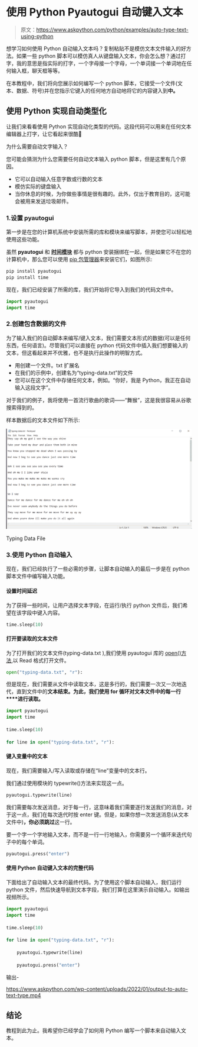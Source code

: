 # 使用 Python Pyautogui 自动键入文本

> 原文：<https://www.askpython.com/python/examples/auto-type-text-using-python>

想学习如何使用 Python 自动输入文本吗？复制粘贴不是模仿文本文件输入的好方法。如果一些 python 脚本可以模仿真人从键盘输入文本，你会怎么想？通过打字，我的意思是指实际的打字，一个字母接一个字母，一个单词接一个单词地在任何输入框，聊天框等等。

在本教程中，我们将向您展示如何编写一个 python 脚本，它接受一个文件(文本、数据、符号)并在您指示它键入的任何地方自动地将它的内容键入到**中。**

## 使用 Python 实现自动类型化

让我们来看看使用 Python 实现自动化类型的代码。这段代码可以用来在任何文本编辑器上打字，让它看起来很酷🙂

为什么需要自动文字输入？

您可能会猜测为什么您需要任何自动文本输入 python 脚本，但是这里有几个原因。

*   它可以自动输入任意字数或行数的文本
*   模仿实际的键盘输入
*   当你休息的时候，为你做些事情是很有趣的。此外，仅出于教育目的，这可能会被用来发送垃圾邮件。

### 1.设置 pyautogui

第一步是在您的计算机系统中安装所需的库和模块来编写脚本，并使您可以轻松地使用这些功能。

虽然 **pyautogui** 和 [**时间模块**](https://www.askpython.com/python-modules/python-time-module) 都与 python 安装捆绑在一起，但是如果它不在您的计算机中，那么您可以使用 [pip 包管理器](https://www.askpython.com/python-modules/python-pip)来安装它们，如图所示:

```py
pip install pyautogui
pip install time

```

现在，我们已经安装了所需的库，我们开始将它导入到我们的代码文件中。

```py
import pyautogui
import time

```

### 2.创建包含数据的文件

为了输入我们的自动脚本来编写/键入文本，我们需要文本形式的数据(可以是任何东西，任何语言)。尽管我们可以直接在 python 代码文件中插入我们想要输入的文本，但这看起来并不优雅，也不是执行此操作的明智方式。

*   用创建一个文件。txt 扩展名
*   在我们的示例中，创建名为“typing-data.txt”的文件
*   您可以在这个文件中存储任何文本，例如。“你好，我是 Python，我正在自动输入这段文字”。

对于我们的例子，我将使用一首流行歌曲的歌词——“舞猴”，这是我很容易从谷歌搜索得到的。

样本数据后的文本文件如下所示:

![Typing Data File](img/69c905e7bf340a180c4b74340990516d.png)

Typing Data File

### 3.使用 Python 自动输入

现在，我们已经执行了一些必需的步骤，让脚本自动输入的最后一步是在 python 脚本文件中编写输入功能。

#### 设置时间延迟

为了获得一些时间，让用户选择文本字段，在运行/执行 python 文件后，我们希望在该字段中键入内容。

```py
time.sleep(10)

```

#### 打开要读取的文本文件

为了打开我们的文本文件(typing-data.txt ),我们使用 pyautogui 库的 [open()方法](https://www.askpython.com/python/built-in-methods/python-open-method),以 Read 格式打开文件。

```py
open("typing-data.txt", "r"):

```

但是现在，我们需要从文件中读取文本，这是多行的，我们需要一次又一次地迭代，直到文件中的**文本结束。为此，我们使用 for 循环对文本文件中的每一行****进行读取。**

```py
import pyautogui
import time

time.sleep(10)

for line in open("typing-data.txt", "r"):

```

#### 键入变量中的文本

现在，我们需要输入/写入读取或存储在“line”变量中的文本行。

我们通过使用模块的 typewrite()方法来实现这一点。

```py
pyautogui.typewrite(line)

```

我们需要每次发送消息，对于每一行，这意味着我们需要逐行发送我们的消息，对于这一点，我们在每次迭代时按 enter 键。但是，如果你想一次发送消息(从文本文件中)**，你必须跳过**这一行。

要一个字一个字地输入文本，而不是一行一行地输入，你需要另一个循环来迭代句子中的每个单词。

```py
pyautogui.press("enter")

```

#### 使用 Python 自动键入文本的完整代码

下面给出了自动输入文本的最终代码。为了使用这个脚本自动输入，我们运行 python 文件，然后快速导航到文本字段，我们打算在这里演示自动输入。如输出视频所示。

```py
import pyautogui
import time

time.sleep(10)

for line in open("typing-data.txt", "r"):

    pyautogui.typewrite(line)

    pyautogui.press("enter")

```

输出-

<https://www.askpython.com/wp-content/uploads/2022/01/output-to-auto-text-type.mp4>

## 结论

教程到此为止。我希望你已经学会了如何用 Python 编写一个脚本来自动输入文本。